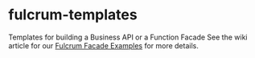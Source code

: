# fulcrum-templates
Templates for building a Business API or a Function Facade
See the wiki article for our [Fulcrum Facade Examples](http://lever.xlent-fulcrum.info/wiki/Fulcrum_Facade_Examples) for more details.


